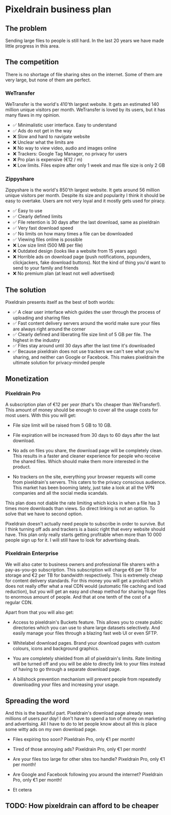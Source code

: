 # Pixeldrain business plan

## The problem

Sending large files to people is still hard. In the last 20 years we have made
little progress in this area.

## The competition

There is no shortage of file sharing sites on the internet. Some of them are
very large, but none of them are perfect.

### WeTransfer

WeTransfer is the world's 410'th largest website. It gets an estimated 140
million unique visitors per month. WeTransfer is loved by its users, but it has
many flaws in my opinion.

 * ✅ Minimalistic user interface. Easy to understand
 * ✅ Ads do not get in the way
 * ❌ Slow and hard to navigate website
 * ❌ Unclear what the limits are
 * ❌ No way to view video, audio and images online
 * ❌ Trackers: Google Tag Manager, no privacy for users
 * ❌ Pro plan is expensive (€12 / m)
 * ❌ Low limits. Files expire after only 1 week and max file size is only 2 GB

### Zippyshare

Zippyshare is the world's 850'th largest website. It gets around 56 million
unique visitors per month. Despite its size and popularity I think it should be
easy to overtake. Users are not very loyal and it mostly gets used for piracy.

 * ✅ Easy to use
 * ✅ Clearly defined limits
 * ✅ File retention is 30 days after the last download, same as pixeldrain
 * ✅ Very fast download speed
 * ✅ No limits on how many times a file can be downloaded
 * ✅ Viewing files online is possible
 * ❌ Low size limit (500 MB per file)
 * ❌ Outdated design (looks like a website from 15 years ago)
 * ❌ Horrible ads on download page (push notifications, popunders, clickjackers,
   fake download buttons). Not the kind of thing you'd want to send to your
   family and friends
 * ❌ No premium plan (at least not well advertised)

## The solution

Pixeldrain presents itself as the best of both worlds:

 * ✅ A clear user interface which guides the user through the process of
   uploading and sharing files
 * ✅ Fast content delivery servers around the world make sure your files are
   always right around the corner
 * ✅ Clearly defined and liberating file size limit of 5 GB per file. The
   highest in the industry
 * ✅ Files stay around until 30 days after the last time it's downloaded
 * ✅ Because pixeldrain does not use trackers we can't see what you're sharing,
   and neither can Google or Facebook. This makes pixeldrain the ultimate
   solution for privacy-minded people

## Monetization

### Pixeldrain Pro

A subscription plan of €12 per _year_ (that's 10x cheaper than WeTransfer!).
This amount of money should be enough to cover all the usage costs for most
users. With this you will get:

 * File size limit will be raised from 5 GB to 10 GB.

 * File expiration will be increased from 30 days to 60 days after the last
   download.

 * No ads on files you share, the download page will be completely clean. This
   results in a faster and cleaner experience for people who receive the shared
   files. Which should make them more interested in the product.

 * No trackers on the site, everything your browser requests will come from
   pixeldrain's servers. This caters to the privacy conscious audience. This
   market has been booming lately, just take a look at all the VPN companies and
   all the social media scandals.

This plan does not diable the rate limiting which kicks in when a file has 3
times more downloads than views. So direct linking is not an option. To solve
that we have to second option.

Pixeldrain doesn't actually need people to subscribe in order to survive. But I
think turning off ads and trackers is a basic right that every website should
have. This plan only really starts getting profitable when more than 10 000
people sign up for it. I will still have to look for advertising deals.

### Pixeldrain Enterprise

We will also cater to business owners and professional file sharers with a
pay-as-you-go subscription. This subscription will charge €6 per TB for storage
and €2 per TB for bandwidth respectively. This is extremely cheap for content
delivery standards. For this money you will get a product which does not really
offer what a real CDN would (automatic file caching and load reduction), but you
will get an easy and cheap method for sharing huge files to enormous amount of
people. And that at one tenth of the cost of a regular CDN.

Apart from that you will also get:

 * Access to pixeldrain's Buckets feature. This allows you to create public
   directories which you can use to share large datasets selectively. And easily
   manage your files through a blazing fast web UI or even SFTP.

 * Whitelabel download pages. Brand your download pages with custom colours,
   icons and background graphics.

 * You are completely shielded from all of pixeldrain's limits. Rate limiting
   will be turned off and you will be able to directly link to your files
   instead of having to go through a separate download page.

 * A billshock prevention mechanism will prevent people from repeatedly
   downloading your files and increasing your usage.

## Spreading the word

And this is the beautiful part. Pixeldrain's download page already sees millions
of users _per day_! I don't have to spend a ton of money on marketing and
advertising. All I have to do to let people know about all this is place some
witty ads on my own download page.

 * Files expiring too soon? Pixeldrain Pro, only €1 per month!

 * Tired of those annoying ads? Pixeldrain Pro, only €1 per month!

 * Are your files too large for other sites too handle? Pixeldrain Pro, only €1
   per month!

 * Are Google and Facebook following you around the internet? Pixeldrain Pro,
   only €1 per month!

 * Et cetera

## TODO: How pixeldrain can afford to be cheaper
